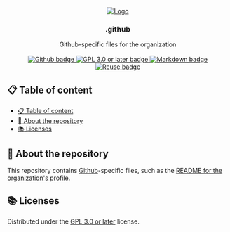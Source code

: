 <!--
SPDX-FileCopyrightText: 2024 The Malware as a Service development team

SPDX-License-Identifier: GPL-3.0-or-later
-->

<div align="center">
  <a href="https://github.com/Malware-as-a-Service/.github/">
    <!-- markdownlint-disable-next-line line-length -->
    <img src="https://raw.githubusercontent.com/Malware-as-a-Service/Malware-as-a-Service/refs/heads/main/assets/images/logo.svg" alt="Logo"/>
  </a>

<h3 align="center">.github</h3>

<p align="center">
    Github-specific files for the organization
    <br />
    <br />
    <a href="https://github.com/">
      <!-- markdownlint-disable-next-line line-length -->
      <img src="https://img.shields.io/badge/GitHub-181717?logo=github&logoColor=fff&style=for-the-badge" alt="Github badge" />
    </a>
    <a href="./LICENSES/GPL-3.0-or-later.txt">
      <!-- markdownlint-disable-next-line line-length -->
      <img src="https://img.shields.io/badge/License-GPL%203.0%20or%20later-green.svg?style=for-the-badge" alt="GPL 3.0 or later badge" />
    </a>
    <a href="https://commonmark.org/">
      <!-- markdownlint-disable-next-line line-length -->
      <img src="https://img.shields.io/badge/Markdown-000?logo=markdown&logoColor=fff&style=for-the-badge" alt="Markdown badge" />
    </a>
    <a href="https://reuse.software/">
      <!-- markdownlint-disable-next-line line-length -->
      <img src="https://img.shields.io/reuse/compliance/github.com%2FMalware-as-a-Service%2F.github?style=for-the-badge" alt="Reuse badge" />
    </a>
  </p>
</div>

## :clipboard: Table of content

- [:clipboard: Table of content](#clipboard-table-of-content)
- [:eyes: About the repository](#eyes-about-the-repository)
- [:books: Licenses](#books-licenses)

## :eyes: About the repository

This repository contains [Github]-specific files, such as the
[README for the organization's profile][profile readme].

## :books: Licenses

Distributed under the [GPL 3.0 or later] license.

[github]: https://github.com/
[gpl 3.0 or later]: ./LICENSES/GPL-3.0-or-later.txt
[profile readme]: ./profile/README.md
